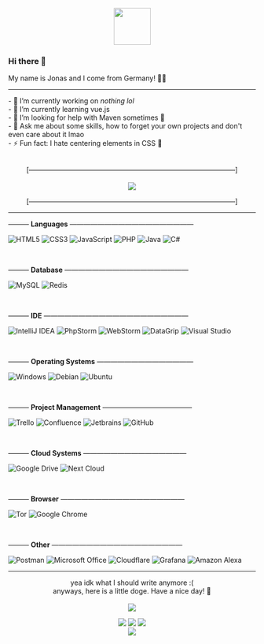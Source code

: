<p align="center"><a href="#"><img width="75" src="https://i.imgur.com/nOD9kyu.png"></a></p>

### Hi there 👋
<p float="left">My name is Jonas and I come from Germany! 👨‍💻</p>
<hr>
- 🔭 I’m currently working on <i>nothing lol</i><br>
- 🌱 I’m currently learning vue.js<br>
- 🤔 I’m looking for help with Maven sometimes 🥴<br>
- 💬 Ask me about some skills, how to forget your own projects and don't even care about it lmao<br>
- ⚡ Fun fact: I hate centering elements in CSS 🫶<br><br>
<p align="center">[——————————————————————————————]<br><br><a href="#"><img src="https://lanyard.cnrad.dev/api/421671659146313729?idleMessage=I'm+doing+nothing+at+this+moment++🦕"></a></p>
<p align="center">[——————————————————————————————]</p>
<hr>

——— **Languages** ——————————————————

![HTML5](https://img.shields.io/badge/html5-%235F7161.svg?style=for-the-badge&logo=html5&logoColor=white)
![CSS3](https://img.shields.io/badge/css3-%236D8B74.svg?style=for-the-badge&logo=css3&logoColor=white)
![JavaScript](https://img.shields.io/badge/javascript-%235F7161.svg?style=for-the-badge&logo=javascript&logoColor=white)
![PHP](https://img.shields.io/badge/PHP-%236D8B74.svg?style=for-the-badge&logo=php&logoColor=white)
![Java](https://img.shields.io/badge/Java-%235F7161.svg?style=for-the-badge&logo=openjdk&logoColor=white)
![C#](https://img.shields.io/badge/c%23-%236D8B74.svg?style=for-the-badge&logo=c-sharp&logoColor=white)

<br>

——— **Database** ——————————————————

![MySQL](https://img.shields.io/badge/mysql-%236D8B74.svg?style=for-the-badge&logo=mysql&logoColor=white)
![Redis](https://img.shields.io/badge/redis-%235F7161.svg?style=for-the-badge&logo=redis&logoColor=white)

<br>

——— **IDE** —————————————————————

![IntelliJ IDEA](https://img.shields.io/badge/IntelliJ%20IDEA-%235F7161.svg?style=for-the-badge&logo=intellij-idea&logoColor=white)
![PhpStorm](https://img.shields.io/badge/phpstorm-%236D8B74?style=for-the-badge&logo=phpstorm&logoColor=white)
![WebStorm](https://img.shields.io/badge/webstorm-%235F7161?style=for-the-badge&logo=webstorm&logoColor=white)
![DataGrip](https://img.shields.io/badge/datagrip-%236D8B74?style=for-the-badge&logo=datagrip&logoColor=white)
![Visual Studio](https://img.shields.io/badge/Visual%20Studio-%235F7161.svg?style=for-the-badge&logo=visual-studio&logoColor=white)


<br>

——— **Operating Systems** ——————————————

![Windows](https://img.shields.io/badge/Windows-%236D8B74?style=for-the-badge&logo=windows&logoColor=white)
![Debian](https://img.shields.io/badge/Debian-%235F7161?style=for-the-badge&logo=debian&logoColor=white)
![Ubuntu](https://img.shields.io/badge/Ubuntu-%236D8B74?style=for-the-badge&logo=ubuntu&logoColor=white)

<br>

——— **Project Management** —————————————

![Trello](https://img.shields.io/badge/Trello-%235F7161.svg?style=for-the-badge&logo=Trello&logoColor=white)
![Confluence](https://img.shields.io/badge/confluence-%236D8B74.svg?style=for-the-badge&logo=confluence&logoColor=white)
![Jetbrains](https://img.shields.io/badge/JETBRAINS-%235F7161?style=for-the-badge&logo=jetbrains)
![GitHub](https://img.shields.io/badge/github-%236D8B74.svg?style=for-the-badge&logo=github&logoColor=white)

<br>

——— **Cloud Systems** ———————————————

![Google Drive](https://img.shields.io/badge/Google%20Drive-%236D8B74?style=for-the-badge&logo=googledrive&logoColor=white)
![Next Cloud](https://img.shields.io/badge/Next%20Cloud-%235F7161?style=for-the-badge&logo=nextcloud&logoColor=white)

<br>

——— **Browser** ——————————————————

![Tor](https://img.shields.io/badge/Tor-%235F7161?style=for-the-badge&logo=Tor-Browser&logoColor=white)
![Google Chrome](https://img.shields.io/badge/Google%20Chrome-%236D8B74?style=for-the-badge&logo=GoogleChrome&logoColor=white)

<br>

——— **Other** ———————————————————

![Postman](https://img.shields.io/badge/Postman-%236D8B74?style=for-the-badge&logo=postman&logoColor=white)
![Microsoft Office](https://img.shields.io/badge/Microsoft_Office-%235F7161?style=for-the-badge&logo=microsoft-office&logoColor=white)
![Cloudflare](https://img.shields.io/badge/Cloudflare-%236D8B74?style=for-the-badge&logo=Cloudflare&logoColor=white)
![Grafana](https://img.shields.io/badge/Grafana-%235F7161?style=for-the-badge&logo=grafana&logoColor=white)
![Amazon Alexa](https://img.shields.io/badge/amazon%20alexa-%236D8B74?style=for-the-badge&logo=amazon%20alexa&logoColor=white)

<hr>
<p align="center">
yea idk what I should write anymore :(<br>
anyways, here is a little doge. Have a nice day! 🌴<br><br>
<img src="https://user-images.githubusercontent.com/56507045/161626636-8df85c2e-e361-4a5c-9a3e-53dc5bc9f060.png" align="center"></p>

<p align="center"><a href="https://discord.com/users/421671659146313729" target="_blank"><img src="https://img.shields.io/badge/Discord-jonas%232514-blueviolet?style=flat&logo=discord&logoColor=white&color=5865F2"></a> <a href="https://twitter.com/JonasOnSocials" target="_blank"><img src="https://img.shields.io/badge/Twitter-@JonasOnSocials-blueviolet?style=flat&logo=twitter&logoColor=white&color=1DA1F2"></a> <a href="https://twitch.tv/onejxnas" target="_blank"><img src="https://img.shields.io/badge/Twitch-onejxnas-blueviolet?style=flat&logo=twitch&logoColor=white&color=9146FF"></a><br>  <a href="https://prohosting24.de/cp/donate/jonas" target="_blank"><img src="https://img.shields.io/badge/-› Support my work  🦕 ‹-yellowgreen"></a></p>
